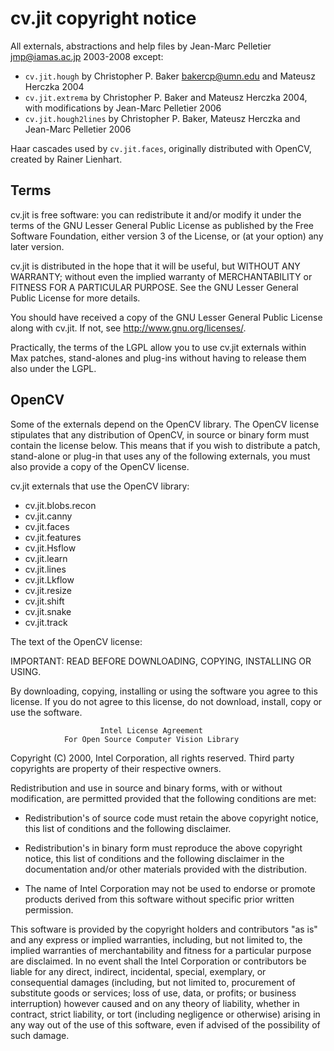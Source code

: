 # cv.jit copyright notice

All externals, abstractions and help files by Jean-Marc Pelletier <jmp@iamas.ac.jp> 2003-2008 except:

* `cv.jit.hough` by Christopher P. Baker <bakercp@umn.edu> and Mateusz Herczka 2004
* `cv.jit.extrema` by Christopher P. Baker and Mateusz Herczka 2004, with modifications by Jean-Marc Pelletier 2006
* `cv.jit.hough2lines` by Christopher P. Baker, Mateusz Herczka and Jean-Marc Pelletier 2006

Haar cascades used by `cv.jit.faces`, originally distributed with OpenCV, created by Rainer Lienhart.



## Terms

cv.jit is free software: you can redistribute it and/or modify it under the terms of the GNU Lesser General Public License as published by the Free Software Foundation, either version 3 of the License, or (at your option) any later version.

cv.jit is distributed in the hope that it will be useful, but WITHOUT ANY WARRANTY; without even the implied warranty of MERCHANTABILITY or FITNESS FOR A PARTICULAR PURPOSE.  See the GNU Lesser General Public License for more details.

You should have received a copy of the GNU Lesser General Public License along with cv.jit.  If not, see <http://www.gnu.org/licenses/>.


Practically, the terms of the LGPL allow you to use cv.jit externals within Max patches, stand-alones and plug-ins without having to release them also under the LGPL.

## OpenCV

Some of the externals depend on the OpenCV library. The OpenCV license stipulates that any distribution of OpenCV, in source or binary form must contain the license below. This means that if you wish to distribute a patch, stand-alone or plug-in that uses any of the following externals, you must also provide a copy of the OpenCV license.

cv.jit externals that use the OpenCV library:

* cv.jit.blobs.recon
* cv.jit.canny
* cv.jit.faces
* cv.jit.features
* cv.jit.Hsflow
* cv.jit.learn
* cv.jit.lines
* cv.jit.Lkflow
* cv.jit.resize
* cv.jit.shift
* cv.jit.snake
* cv.jit.track

The text of the OpenCV license:

IMPORTANT: READ BEFORE DOWNLOADING, COPYING, INSTALLING OR USING.

By downloading, copying, installing or using the software you agree to this license.
If you do not agree to this license, do not download, install,
copy or use the software.


                        Intel License Agreement
                For Open Source Computer Vision Library

Copyright (C) 2000, Intel Corporation, all rights reserved.
Third party copyrights are property of their respective owners.

Redistribution and use in source and binary forms, with or without modification,
are permitted provided that the following conditions are met:

   * Redistribution's of source code must retain the above copyright notice,
     this list of conditions and the following disclaimer.

   * Redistribution's in binary form must reproduce the above copyright notice,
     this list of conditions and the following disclaimer in the documentation
     and/or other materials provided with the distribution.

   * The name of Intel Corporation may not be used to endorse or promote products
     derived from this software without specific prior written permission.

This software is provided by the copyright holders and contributors "as is" and
any express or implied warranties, including, but not limited to, the implied
warranties of merchantability and fitness for a particular purpose are disclaimed.
In no event shall the Intel Corporation or contributors be liable for any direct,
indirect, incidental, special, exemplary, or consequential damages
(including, but not limited to, procurement of substitute goods or services;
loss of use, data, or profits; or business interruption) however caused
and on any theory of liability, whether in contract, strict liability,
or tort (including negligence or otherwise) arising in any way out of
the use of this software, even if advised of the possibility of such damage.